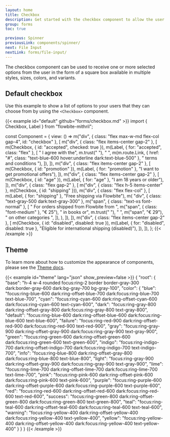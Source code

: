 ```yaml
---
layout: home
title: Checkbox
description: Get started with the checkbox component to allow the user to select one or more options in the form of a square box available in multiple sizes and colors
group: forms
toc: true

previous: Spinner
previousLink: components/spinner/
next: File Input
nextLink: forms/file-input/
---
```


The checkbox component can be used to receive one or more selected options from the user in the form of a square box available in multiple styles, sizes, colors, and variants.

## Default checkbox

Use this example to show a list of options to your users that they can choose from by using the `<Checkbox>` component.

{{< example id="default" github="forms/checkbox.md" >}}
import { Checkbox, Label } from "flowbite-mithril";

const Component = {
  view: () =>
    m("div", { class: "flex max-w-md flex-col gap-4", id: "checkbox" }, [
      m("div", { class: "flex items-center gap-2" }, [
        m(Checkbox, { id: "accepted", checked: true }),
        m(Label, { for: "accepted", class: "flex" }, [
          " I agree with the",
          m.trust("&nbsp;"),
          " ",
          m(m.route.Link, { href: "#", class: "text-blue-600 hover:underline dark:text-blue-500" }, " terms and conditions "),
        ]),
      ]),
      m("div", { class: "flex items-center gap-2" }, [
        m(Checkbox, { id: "promotion" }),
        m(Label, { for: "promotion" }, "I want to get promotional offers"),
      ]),
      m("div", { class: "flex items-center gap-2" }, [
        m(Checkbox, { id: "age" }),
        m(Label, { for: "age" }, "I am 18 years or older"),
      ]),
      m("div", { class: "flex gap-2" }, [
        m("div", { class: "flex h-5 items-center" }, m(Checkbox, { id: "shipping" })),
        m("div", { class: "flex flex-col" }, [
          m(Label, { for: "shipping" }, "Free shipping via Flowbite"),
          m(
            "div",
            { class: "text-gray-500 dark:text-gray-300" },
            m("span", { class: "text-xs font-normal" }, [
              " For orders shipped from Flowbite from ",
              m("span", { class: "font-medium" }, "€ 25"),
              " in books or",
              m.trust("&nbsp;"),
              " ",
              m("span", "€ 29"),
              " on other categories ",
            ]),
          ),
        ]),
      ]),
      m("div", { class: "flex items-center gap-2" }, [
        m(Checkbox, { id: "disabled", disabled: true }),
        m(Label, { for: "disabled", disabled: true }, "Eligible for international shipping (disabled)"),
      ]),
    ]),
};
{{< /example >}}

## Theme

To learn more about how to customize the appearance of components, please see the [Theme docs](https://alexferl.github.io/flowbite-mithril/customize/theme/).

{{< example id="theme" lang="json" show_preview=false >}}
{
  "root": {
    "base": "h-4 w-4 rounded focus:ring-2 border border-gray-300 dark:border-gray-600 dark:bg-gray-700 bg-gray-100",
    "color": {
      "blue": "focus:ring-blue-600 dark:ring-offset-blue-700 dark:focus:ring-blue-700 text-blue-700",
      "cyan": "focus:ring-cyan-600 dark:ring-offset-cyan-600 dark:focus:ring-cyan-600 text-cyan-600",
      "dark": "focus:ring-gray-800 dark:ring-offset-gray-800 dark:focus:ring-gray-800 text-gray-800",
      "default": "focus:ring-blue-600 dark:ring-offset-blue-600 dark:focus:ring-blue-600 text-blue-600",
      "failure": "focus:ring-red-900 dark:ring-offset-red-900 dark:focus:ring-red-900 text-red-900",
      "gray": "focus:ring-gray-900 dark:ring-offset-gray-900 dark:focus:ring-gray-900 text-gray-900",
      "green": "focus:ring-green-600 dark:ring-offset-green-600 dark:focus:ring-green-600 text-green-600",
      "indigo": "focus:ring-indigo-700 dark:ring-offset-indigo-700 dark:focus:ring-indigo-700 text-indigo-700",
      "info": "focus:ring-blue-800 dark:ring-offset-gray-800 dark:focus:ring-blue-800 text-blue-800",
      "light": "focus:ring-gray-900 dark:ring-offset-gray-900 dark:focus:ring-gray-900 text-gray-900",
      "lime": "focus:ring-lime-700 dark:ring-offset-lime-700 dark:focus:ring-lime-700 text-lime-700",
      "pink": "focus:ring-pink-600 dark:ring-offset-pink-600 dark:focus:ring-pink-600 text-pink-600",
      "purple": "focus:ring-purple-600 dark:ring-offset-purple-600 dark:focus:ring-purple-600 text-purple-600",
      "red": "focus:ring-red-600 dark:ring-offset-red-600 dark:focus:ring-red-600 text-red-600",
      "success": "focus:ring-green-800 dark:ring-offset-green-800 dark:focus:ring-green-800 text-green-800",
      "teal": "focus:ring-teal-600 dark:ring-offset-teal-600 dark:focus:ring-teal-600 text-teal-600",
      "warning": "focus:ring-yellow-400 dark:ring-offset-yellow-400 dark:focus:ring-yellow-400 text-yellow-400",
      "yellow": "focus:ring-yellow-400 dark:ring-offset-yellow-400 dark:focus:ring-yellow-400 text-yellow-400"
    }
  }
}
{{< /example >}}
